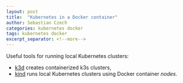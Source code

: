 ```yaml
---
layout: post
title:  "Kubernetes in a Docker container"
author: Sebastian Czech
categories: kubernetes docker
tags: kubernetes docker
excerpt_separator: <!--more-->
---
```


Useful tools for running local Kubernetes clusters:

* [k3d](https://github.com/rancher/k3d) creates containerized k3s clusters,
* [kind](https://kind.sigs.k8s.io/) runs local Kubernetes clusters using Docker container *nodes*.

<!--more-->